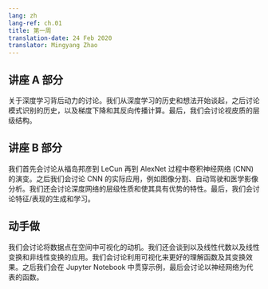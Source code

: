 ```yaml
---
lang: zh
lang-ref: ch.01
title: 第一周
translation-date: 24 Feb 2020
translator: Mingyang Zhao
---
```


## 讲座 A 部分

关于深度学习背后动力的讨论。我们从深度学习的历史和想法开始谈起，之后讨论模式识别的历史，以及梯度下降和其反向传播计算。最后，我们会讨论视皮质的层级结构。

## 讲座 B 部分

我们首先会讨论从福岛邦彦到 LeCun 再到 AlexNet 过程中卷积神经网络 (CNN) 的演变。之后我们会讨论 CNN 的实际应用，例如图像分割、自动驾驶和医学影像分析。我们还会讨论深度网络的层级性质和使其具有优势的特性。最后，我们会讨论特征/表现的生成和学习。

## 动手做

我们会讨论将数据点在空间中可视化的动机。我们还会谈到以及线性代数以及线性变换和非线性变换的应用。我们会讨论利用可视化来更好的理解函数及其变换效果。之后我们会在 Jupyter Notebook 中贯穿示例，最后会讨论以神经网络为代表的函数。